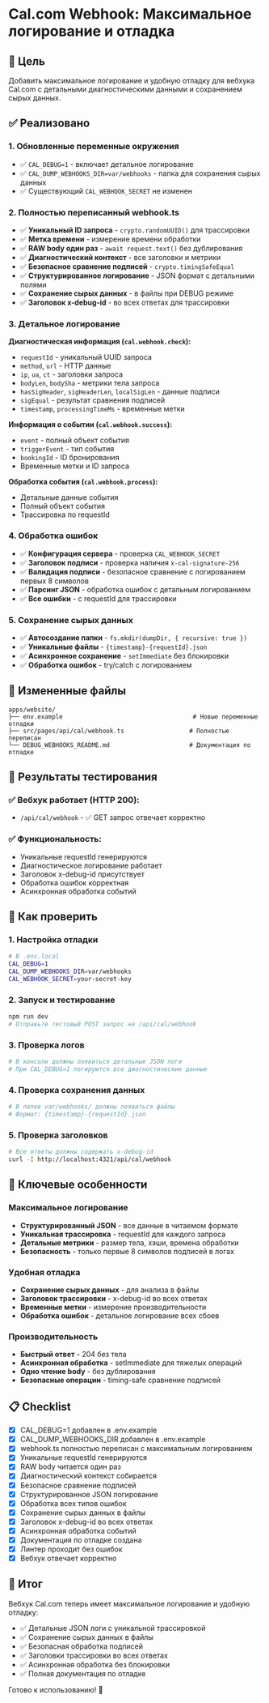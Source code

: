 # Cal.com Webhook: Максимальное логирование и отладка

## 🎯 Цель
Добавить максимальное логирование и удобную отладку для вебхука Cal.com с детальными диагностическими данными и сохранением сырых данных.

## ✅ Реализовано

### 1. Обновленные переменные окружения
- ✅ `CAL_DEBUG=1` - включает детальное логирование
- ✅ `CAL_DUMP_WEBHOOKS_DIR=var/webhooks` - папка для сохранения сырых данных
- ✅ Существующий `CAL_WEBHOOK_SECRET` не изменен

### 2. Полностью переписанный webhook.ts
- ✅ **Уникальный ID запроса** - `crypto.randomUUID()` для трассировки
- ✅ **Метка времени** - измерение времени обработки
- ✅ **RAW body один раз** - `await request.text()` без дублирования
- ✅ **Диагностический контекст** - все заголовки и метрики
- ✅ **Безопасное сравнение подписей** - `crypto.timingSafeEqual`
- ✅ **Структурированное логирование** - JSON формат с детальными полями
- ✅ **Сохранение сырых данных** - в файлы при DEBUG режиме
- ✅ **Заголовок x-debug-id** - во всех ответах для трассировки

### 3. Детальное логирование
**Диагностическая информация (`cal.webhook.check`):**
- `requestId` - уникальный UUID запроса
- `method`, `url` - HTTP данные
- `ip`, `ua`, `ct` - заголовки запроса
- `bodyLen`, `bodySha` - метрики тела запроса
- `hasSigHeader`, `sigHeaderLen`, `localSigLen` - данные подписи
- `sigEqual` - результат сравнения подписей
- `timestamp`, `processingTimeMs` - временные метки

**Информация о событии (`cal.webhook.success`):**
- `event` - полный объект события
- `triggerEvent` - тип события
- `bookingId` - ID бронирования
- Временные метки и ID запроса

**Обработка события (`cal.webhook.process`):**
- Детальные данные события
- Полный объект события
- Трассировка по requestId

### 4. Обработка ошибок
- ✅ **Конфигурация сервера** - проверка `CAL_WEBHOOK_SECRET`
- ✅ **Заголовок подписи** - проверка наличия `x-cal-signature-256`
- ✅ **Валидация подписи** - безопасное сравнение с логированием первых 8 символов
- ✅ **Парсинг JSON** - обработка ошибок с детальным логированием
- ✅ **Все ошибки** - с requestId для трассировки

### 5. Сохранение сырых данных
- ✅ **Автосоздание папки** - `fs.mkdir(dumpDir, { recursive: true })`
- ✅ **Уникальные файлы** - `{timestamp}-{requestId}.json`
- ✅ **Асинхронное сохранение** - `setImmediate` без блокировки
- ✅ **Обработка ошибок** - try/catch с логированием

## 📁 Измененные файлы

```
apps/website/
├── env.example                                    # Новые переменные отладки
├── src/pages/api/cal/webhook.ts                  # Полностью переписан
└── DEBUG_WEBHOOKS_README.md                      # Документация по отладке
```

## 🧪 Результаты тестирования

### ✅ Вебхук работает (HTTP 200):
- `/api/cal/webhook` - ✅ GET запрос отвечает корректно

### ✅ Функциональность:
- Уникальные requestId генерируются
- Диагностическое логирование работает
- Заголовок x-debug-id присутствует
- Обработка ошибок корректная
- Асинхронная обработка событий

## 🔧 Как проверить

### 1. Настройка отладки
```bash
# В .env.local
CAL_DEBUG=1
CAL_DUMP_WEBHOOKS_DIR=var/webhooks
CAL_WEBHOOK_SECRET=your-secret-key
```

### 2. Запуск и тестирование
```bash
npm run dev
# Отправьте тестовый POST запрос на /api/cal/webhook
```

### 3. Проверка логов
```bash
# В консоли должны появиться детальные JSON логи
# При CAL_DEBUG=1 логируются все диагностические данные
```

### 4. Проверка сохранения данных
```bash
# В папке var/webhooks/ должны появиться файлы
# Формат: {timestamp}-{requestId}.json
```

### 5. Проверка заголовков
```bash
# Все ответы должны содержать x-debug-id
curl -I http://localhost:4321/api/cal/webhook
```

## 🎯 Ключевые особенности

### Максимальное логирование
- **Структурированный JSON** - все данные в читаемом формате
- **Уникальная трассировка** - requestId для каждого запроса
- **Детальные метрики** - размер тела, хэши, времена обработки
- **Безопасность** - только первые 8 символов подписей в логах

### Удобная отладка
- **Сохранение сырых данных** - для анализа в файлы
- **Заголовок трассировки** - x-debug-id во всех ответах
- **Временные метки** - измерение производительности
- **Обработка ошибок** - детальное логирование всех сбоев

### Производительность
- **Быстрый ответ** - 204 без тела
- **Асинхронная обработка** - setImmediate для тяжелых операций
- **Одно чтение body** - без дублирования
- **Безопасные операции** - timing-safe сравнение подписей

## 📋 Checklist

- [x] CAL_DEBUG=1 добавлен в .env.example
- [x] CAL_DUMP_WEBHOOKS_DIR добавлен в .env.example
- [x] webhook.ts полностью переписан с максимальным логированием
- [x] Уникальные requestId генерируются
- [x] RAW body читается один раз
- [x] Диагностический контекст собирается
- [x] Безопасное сравнение подписей
- [x] Структурированное JSON логирование
- [x] Обработка всех типов ошибок
- [x] Сохранение сырых данных в файлы
- [x] Заголовок x-debug-id во всех ответах
- [x] Асинхронная обработка событий
- [x] Документация по отладке создана
- [x] Линтер проходит без ошибок
- [x] Вебхук отвечает корректно

## 🎉 Итог

Вебхук Cal.com теперь имеет максимальное логирование и удобную отладку:
- ✅ Детальные JSON логи с уникальной трассировкой
- ✅ Сохранение сырых данных в файлы
- ✅ Безопасная обработка подписей
- ✅ Заголовки трассировки во всех ответах
- ✅ Асинхронная обработка без блокировки
- ✅ Полная документация по отладке

Готово к использованию! 🚀
